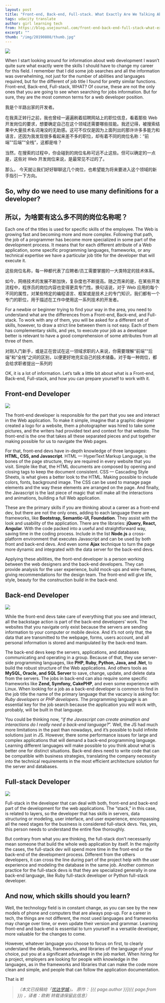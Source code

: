 ```yaml
---
layout: post
title: "Front-end, Back-end, Full-stack. What Exactly Are We Talking About?"
tags: udacity translate
author: girl learning tech
from: https://blog.usejournal.com/front-end-back-end-full-stack-what-exactly-are-they-talking-about-fbd5d3fd4939
excerpt: ""
thumb: "/img/20190808/thumb.jpg"
---
```


<img src="/img/20190808/001.jpg">

When I start looking around for information about web development I wasn’t quite sure what exactly were the skills I should have to change my career for this field. I remember that I did some job searches and all the information was overwhelming, not just for the number of abilities and languages required, but for the different of job title I found for pretty similar functions. Front-end, Back-end, Full-stack, WHAT? Of course, these are not the only ones that you are going to see when searching for jobs information. But for sure, they are the most common terms for a web developer position.

我是个半路出家的开发者。

在我真正转行之前，我也曾经一遍遍刷着招聘网站上的职位信息，看着那些 Web 开发岗位的要求，想要确定自己在这个领域还需要哪些技能。我还记得，被搜索结果中大量技术名词淹没的无助感。这可不仅仅是因为上面列出的那许许多多能力和语言，还因为我发现很多看起来差不多的职位，却有着不同的岗位名称：“前端”“后端”“全栈”，这都是啥？

当然，在搜索的过程中，你会碰到的岗位名称可远不止这些。但可以确定的一点是，这些对 Web 开发岗位来说，是最常见不过的了。

那么， 今天就让我们好好聊聊这几个岗位，也希望能为将来要进入这个领域的新手指引一下方向。

## So, why do we need to use many definitions for a developer?

## 所以，为啥要有这么多不同的岗位名称呢？

Each one of the titles is used for specific skills of the employee. The Web is growing fast and becoming more and more complex. Following that path, the job of a programmer has become more specialized in some part of the development process. It means that for each different attribute of a Web application, some specific programming languages, frameworks, or any technical expertise we have a particular job title for the developer that will execute it.

这些岗位名称，每一种都代表了应聘者/员工需要掌握的一大类特定的技术体系。

如今，网络技术的发展不断加快，复杂度也不断提高。随之而来的是，在某些开发流程中，程序员的岗位内容也变得更具专门性。换句话说，对于 Web 应用的每个不同的属性，对某些特定的编程语言、框架或是技术上的专门知识，我们都有一个专门的职位，用于描述在工作中使用这一系列技术的开发者。

For a newbie or beginner trying to find your way in the area, you need to understand what are the differences from a Front-end, Back-end, and Full-stack. To work with any of them, you will be asked for a different set of skills, however, to draw a strict line between them is not easy. Each of them has complementary skills, and yes, to execute your job as a developer better is relevant to have a good comprehension of some attributes from all three of them.

对刚入门新手，或是正在尝试在这一领域求职的人来说，你需要理解“前端”“后端”和“全栈”之间的区别，以便更好地充实自己的技术储备。对于每一种岗位，都会给求职者提出一系列的

OK, it is a lot of information. Let’s talk a little bit about what is a Front-end, Back-end, Full-stack, and how you can prepare yourself to work with it.

## Front-end Developer

<img src="/img/20190808/002.jpg">

The front-end developer is responsible for the part that you see and interact in the Web application. To make it simple, imagine that a graphic designer created a logo for a website, them a photographer was hired to take some pictures, and the writers had provided text and context for that website. The front-end is the one that takes all these separated pieces and put together making possible for us to navigate the Web pages.

For that, front-end devs have in-depth knowledge of three languages: **HTML, CSS, and Javascript**. HTML — HyperText Markup Language, is the bones of the page structure, they are required in every website that you visit. Simple like that, the HTML documents are composed by opening and closing tags to keep the document consistent. CSS — Cascading Style Sheets, is what gives a better look to the HTML. Making possible to include colors, fonts, background image. The CSS can be used to manage page elements and the way these elements are arranged on the page. And finally, the Javascript is the last piece of magic that will make all the interactions and animations, building a full Web application.

These are the primary skills if you are thinking about a career as a front-end dev, but there are not the only ones, adding to each language there are frameworks, like **Bootstrap, Semantic-UI, Foundation**. They assist with the look and usability of the application. There are the libraries: **jQuery, React, Angular**. With the code packed into a useful and straightforward way, saving time in the coding process. Include in the list **Node.js** a cross-platform environment that executes Javascript and can be used by both front and back-end devs. And even some **Ajax** technique to turn the page more dynamic and integrated with the data server for the back-end devs.

Applying these abilities, the front-end developer is a person working between the web designers and the back-end developers. They can provide analysis for the user experience, build mock-ups and wire-frames, giving recommendations for the design team. The front-end will give life, style, beauty for the construction build in the back-end.

## Back-end Developer

<img src="/img/20190808/003.jpg">

While the front-end devs take care of everything that you see and interact, all the backstage action is part of the back-end developers’ work. The websites that you navigate only exist because the servers are sending information to your computer or mobile device. And it’s not only that, the data that are transmitted to the webpage, forms, users account, and all personal information is stored and manipulated by the back-end team.

The back-end devs keep the servers, applications, and databases communicating and operating in a group. Because of that, they use server-side programming languages, like **PHP, Ruby, Python, Java, and .Net**, to build the robust structure of the Web applications. And others tools as **MySQL, Oracle, and SQL Server** to save, change, update, and delete data from the servers. The jobs in back-end can also require some specific frameworks like **Zend, Symfony, CakePHP**, and even some experience with Linux. When looking for a job as a back-end developer is common to find in the job title the name of the primary language that the vacancy is asking for: _Ruby developers or PHP developers_. The programming language is an essential key for the job search because the application you will work with, probably, will be built in that language.

You could be thinking now, “_if the Javascript can create animation and interactions do I really need a back-end language?_”. Well, the JS had much more limitations in the past than nowadays, and it’s possible to build infinite solutions just in JS. However, there some performance issues for large and complex applications that will demand a back-end programming language. Learning different languages will make possible to you think about what is better one for distinct situations. Back-end devs need to write code that can be compatible with business strategies, translating the company necessity into the technical requirements in the most efficient architecture solution for the server and databases.

## Full-stack Developer

<img src="/img/20190808/004.jpg">

Full-stack in the developer that can deal with both, front-end and back-end part of the development for the web applications. The “stack,” in this case, is related to layers, so the developer that has skills in servers, data structuring or modeling, user interface, and user experience, encompassing all the need stages for the business is considered full-stack devs. Yes, yes, this person needs to understand the entire flow thoroughly.

But contrary from what you are thinking, the full-stack don’t necessarily mean someone that build the whole web application by itself. In the majority the cases, the full-stack dev will spend more time in the front-end or the back-end of the development process. Different from the others developers, it can cross the line during part of the project help with the user experience and modeling the database in the same job. Another common practice for the full-stack devs is that they are specialized generally in one back-end language, like Ruby full-stack developer or Python full-stack developer.

## And now, which skills should you learn?

Well, the technology field is in constant change, as you can see by the new models of phone and computers that are always pop-up. For a career in tech, the things are not different, the most used languages and frameworks may change over time, or even update their version and grammar. Learning front-end and back-end is essential to turn yourself in a versatile developer, more valuable for the changes to come.

However, whatever language you choose to focus on first, to clearly understand the details, frameworks, and libraries of the language of your choice, put you at a significant advantage in the job market. When hiring for a project, employers are looking for people with knowledge in the languages, as in the frameworks and libraries that can make the code more clean and simple, and people that can follow the application documentation.

That is it!

> _（本文已投稿给「[优达学城](https://cn.udacity.com)」。 原作： [{{ page.author }}]({{ page.from }}) ，译者：欧剃 转载请保留此信息）_